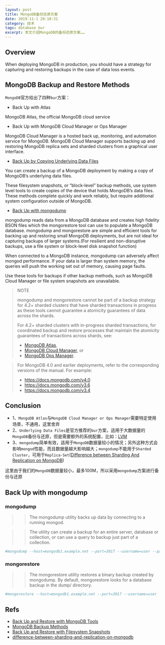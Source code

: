 ```yaml
---
layout: post
title: MongoDB备份还原方案
date: 2019-11-1 20:10:31
category: 技术
tags: database bur
excerpt: 本文介绍MongoDB的备份还原方案……
---
```


## Overview

When deploying MongoDB in production, you should have a strategy for capturing and restoring backups in the case of data loss events.

## MongoDB Backup and Restore Methods

`MongoDB`官方给出了四种`bur`方案：

* Back Up with Atlas

MongoDB Atlas, the official MongoDB cloud service

* Back Up with MongoDB Cloud Manager or Ops Manager

MongoDB Cloud Manager is a hosted back up, monitoring, and automation service for MongoDB. MongoDB Cloud Manager supports backing up and restoring MongoDB replica sets and sharded clusters from a graphical user interface.

* [Back Up by Copying Underlying Data Files](https://docs.mongodb.com/manual/tutorial/backup-with-filesystem-snapshots/)

You can create a backup of a MongoDB deployment by making a copy of MongoDB’s underlying data files.

These filesystem snapshots, or “block-level” backup methods, use system level tools to create copies of the device that holds MongoDB’s data files. These methods complete quickly and work reliably, but require additional system configuration outside of MongoDB.

* [Back Up with mongodump](https://docs.mongodb.com/manual/tutorial/backup-and-restore-tools/)

mongodump reads data from a MongoDB database and creates high fidelity BSON files which the mongorestore tool can use to populate a MongoDB database. mongodump and mongorestore are simple and efficient tools for backing up and restoring small MongoDB deployments, but are not ideal for capturing backups of larger systems.(For resilient and non-disruptive backups, use a file system or block-level disk snapshot function)

When connected to a MongoDB instance, mongodump can adversely affect mongod performance. If your data is larger than system memory, the queries will push the working set out of memory, causing page faults.

Use these tools for backups if other backup methods, such as MongoDB Cloud Manager or file system snapshots are unavailable.

> NOTE
> 
> mongodump and mongorestore cannot be part of a backup strategy for 4.2+ sharded clusters that have sharded transactions in progress as these tools cannot guarantee a atomicity guarantees of data across the shards.
> 
> For 4.2+ sharded clusters with in-progress sharded transactions, for coordinated backup and restore processes that maintain the atomicity guarantees of transactions across shards, see:
> 
> * [MongoDB Atlas](https://www.mongodb.com/cloud/atlas?jmp=docs),
> * [MongoDB Cloud Manager](https://www.mongodb.com/cloud/cloud-manager?jmp=docs), or
> * [MongoDB Ops Manager](https://www.mongodb.com/products/ops-manager?jmp=docs).

> For MongoDB 4.0 and earlier deployments, refer to the corresponding versions of the manual. For example:
> 
> * https://docs.mongodb.com/v4.0
> * https://docs.mongodb.com/v3.6
> * https://docs.mongodb.com/v3.4

## Conclusion

* 1、`MongoDB Atlas`与`MongoDB Cloud Manager or Ops Manager`需要特定使用场景，不通用，这里舍弃
* 2、`Underlying Data Files`是官方推荐的`bur`方案，适用于大数据量的`MongoDB`备份与还原，但是需要额外的系统配置，比如：[LVM](https://docs.mongodb.com/manual/reference/glossary/#term-lvm)
* 3、`mongodump`简单有效，适用于`MongoDB`数据量较小的情况；另外这种方式会影响`mongod`性能，而且数据量越大影响越大；`mongodump`不能用于`Sharded Cluster`，可用于`Replica-Set`([Difference between Sharding And Replication on MongoDB](https://dba.stackexchange.com/questions/52632/difference-between-sharding-and-replication-on-mongodb))

这里由于我们的`MongoDB`数据量较小，最多100M，所以采用`mongodump`方案进行备份与还原

## Back Up with mongodump

### mongodump

>> The mongodump utility backs up data by connecting to a running mongod.

>> The utility can create a backup for an entire server, database or collection, or can use a query to backup just part of a collection.

```bash
#mongodump --host=mongodb1.example.net --port=3017 --username=user --password="pass" --out=/opt/backup/mongodump-2013-10-24
```

### mongorestore 

>> The mongorestore utility restores a binary backup created by mongodump. By default, mongorestore looks for a database backup in the dump/ directory.

```bash
#mongorestore --host=mongodb1.example.net --port=3017 --username=user  --authenticationDatabase=admin /opt/backup/mongodump-2013-10-24
```

## Refs

* [Back Up and Restore with MongoDB Tools](https://docs.mongodb.com/manual/tutorial/backup-and-restore-tools/)
* [MongoDB Backup Methods](https://docs.mongodb.com/manual/core/backups/)
* [Back Up and Restore with Filesystem Snapshots](https://docs.mongodb.com/manual/tutorial/backup-with-filesystem-snapshots/)
* [difference-between-sharding-and-replication-on-mongodb](https://dba.stackexchange.com/questions/52632/difference-between-sharding-and-replication-on-mongodb)

